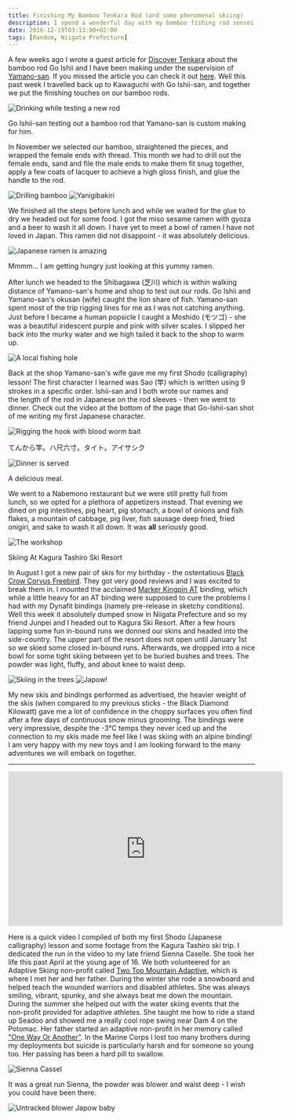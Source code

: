 ```yaml
---
title: Finishing My Bamboo Tenkara Rod (and some phenomenal skiing)
description: I spend a wonderful day with my bamboo fishing rod sensei and then a few days later I head out into the mountains with my new skis...
date: 2016-12-19T03:13:00+02:00
tags: [Random, Niigata Prefecture]
---
```

<div class="text-lg mt-2">
<p class="mb-2">A few weeks ago I wrote a guest article for <a href="https://www.discovertenkara.co.uk" target="_blank" rel="noopener" class="text-red-500 hover:bg-red-500 hover:text-white">Discover Tenkara</a> about the bamboo rod Go Ishii and I have been making under the supervision of <a href="https://saosyosaku.com" target="_blank" rel="noopener" class="text-red-500 hover:bg-red-500 hover:text-white">Yamano-san</a>. If you missed the article you can check it out <a href="https://www.discovertenkara.co.uk/blog/blog-31.html" target="_blank" rel="noopener" class="text-red-500 hover:bg-red-500 hover:text-white">here</a>. Well this past week I travelled back up to Kawaguchi with Go Ishii-san, and together we put the finishing touches on our bamboo rods.</p>

<div class="w-8/12 mx-auto">
<img class="rounded-lg shadow-lg" src="https://fallfish-tenkara-images.s3-us-west-1.amazonaws.com/FfT+-+Bamboo_Skiing/tenkara-sao-kawaguchi-tokyo-yamano+san.jpg" alt="Drinking while testing a new rod" />
<p class="italic text-center">Go Ishii-san testing out a bamboo rod that Yamano-san is custom making for him.</p>
</div>

<p class="mt-2 mb-2">In November we selected our bamboo, straightened the pieces, and wrapped the female ends with thread. This month we had to drill out the female ends, sand and file the male ends to make them fit snug together, apply a few coats of lacquer to achieve a high gloss finish, and glue the handle to the rod.</p>

<img class="w-8/12 rounded-lg shadow-lg mx-auto" src="https://fallfish-tenkara-images.s3-us-west-1.amazonaws.com/FfT+-+Bamboo_Skiing/tenkara-sao-kawaguchi-tokyo-yamano+san-drilling+bamboo.jpg" alt="Drilling bamboo" />

<img class="w-8/12 rounded-lg shadow-lg mx-auto" src="https://fallfish-tenkara-images.s3-us-west-1.amazonaws.com/FfT+-+Bamboo_Skiing/tenkara-sao-kawaguchi-tokyo-yamano+san-Yanigi+ba+kiri.jpg" alt="Yanigibakiri" />

<p class="mt-2 mb-2">We finished all the steps before lunch and while we waited for the glue to dry we headed out for some food. I got the miso sesame ramen with gyoza and a beer to wash it all down. I have yet to meet a bowl of ramen I have not loved in Japan. This ramen did not disappoint - it was absolutely delicious.</p>

<div class="w-8/12 mx-auto">
<img class="rounded-lg shadow-lg" src="https://fallfish-tenkara-images.s3-us-west-1.amazonaws.com/FfT+-+Bamboo_Skiing/tenkara-sao-kawaguchi-tokyo-yamano+san-lunch.jpg" alt="Japanese ramen is amazing" />
<p class="italic text-center">Mmmm... I am getting hungry just looking at this yummy ramen.</p>
</div>

<p class="mt-2 mb-2">After lunch we headed to the Shibagawa (芝川) which is within walking distance of Yamano-san's home and shop to test out our rods. Go Ishii and Yamano-san's okusan (wife) caught the lion share of fish. Yamano-san spent most of the trip rigging lines for me as I was not catching anything. Just before I became a human popsicle I caught a Moshido (モツゴ) - she was a beautiful iridescent purple and pink with silver scales. I slipped her back into the murky water and we high tailed it back to the shop to warm up.</p>

<img class="w-8/12 rounded-lg shadow-lg mx-auto" src="https://fallfish-tenkara-images.s3-us-west-1.amazonaws.com/FfT+-+Bamboo_Skiing/tenkara-sao-kawaguchi-tokyo-yamano+san-refelection.jpg" alt="A local fishing hole" />

<p class="mt-2 mb-2">Back at the shop Yamano-san's wife gave me my first Shodo (calligraphy) lesson! The first character I learned was Sao (竿) which is written using 9 strokes in a specific order. Ishii-san and I both wrote our names and the length of the rod in Japanese on the rod sleeves - then we went to dinner. Check out the video at the bottom of the page that Go-Ishii-san shot of me writing my first Japanese character.</p>

<img class="w-8/12 rounded-lg shadow-lg mx-auto" src="https://fallfish-tenkara-images.s3-us-west-1.amazonaws.com/FfT+-+Bamboo_Skiing/tenkara-sao-kawaguchi-tokyo-yamano+san-rigging.jpg" alt="Rigging the hook with blood worm bait" />

<p class="text-medium text-red-500">てんから竿。ハ尺六寸。タイト。アイサシク</p>

<div class="w-8/12 mx-auto">
<img class="rounded-lg shadow-lg" src="https://fallfish-tenkara-images.s3-us-west-1.amazonaws.com/FfT+-+Bamboo_Skiing/tenkara-sao-kawaguchi-tokyo-yamano+san-dinner.jpg" alt="Dinner is served" />
<p class="italic text-center">A delicious meal.</p>
</div>

<p class="mt-2 mb-2">We went to a Nabemono restaurant but we were still pretty full from lunch, so we opted for a plethora of appetizers instead. That evening we dined on pig intestines, pig heart, pig stomach, a bowl of onions and fish flakes, a mountain of cabbage, pig liver, fish sausage deep fried, fried onigiri, and sake to wash it all down. It was <strong>all</strong> seriously good.</p>

<img class="w-8/12 rounded-lg shadow-lg mx-auto" src="https://fallfish-tenkara-images.s3-us-west-1.amazonaws.com/FfT+-+Bamboo_Skiing/tenkara-sao-kawaguchi-tokyo-yamano+san-drill.jpg" alt="The workshop" />

<p class="text-xl text-red-500 text-bold text-center">Skiing At Kagura Tashiro Ski Resort</p>
<p class="mt-2 mb-2">In August I got a new pair of skis for my birthday - the ostentatious <a href="https://www.backcountry.com/black-crows-corvus-freebird-ski" target="_blank" rel="noopener" class="text-red-500 hover:bg-red-500 hover:text-white">Black Crow Corvus Freebird</a>. They got very good reviews and I was excited to break them in. I mounted the acclaimed <a href="https://www.backcountry.com/marker-kingpin-10-at-binding?s=a" target="_blank" rel="noopener" class="text-red-500 hover:bg-red-500 hover:text-white">Marker Kingpin AT</a> binding, which while a little heavy for an AT binding were supposed to cure the problems I had with my Dynafit bindings (namely pre-release in sketchy conditions). Well this week it absolutely dumped snow in Niigata Prefecture and so my friend Junpei and I headed out to Kagura Ski Resort. After a few hours lapping some fun in-bound runs we donned our skins and headed into the side-country. The upper part of the resort does not open until January 1st so we skied some closed in-bound runs. Afterwards, we dropped into a nice bowl for some tight skiing between yet to be buried bushes and trees. The powder was light, fluffy, and about knee to waist deep.</p>

<img class="w-8/12 rounded-lg shadow-lg mx-auto" src="https://fallfish-tenkara-images.s3-us-west-1.amazonaws.com/FfT+-+Bamboo_Skiing/kagura-tashiro-naeba-ski+resort-niigata-in+the+trees.jpg" alt="Skiing in the trees" />

<img class="w-8/12 rounded-lg shadow-lg mx-auto" src="https://fallfish-tenkara-images.s3-us-west-1.amazonaws.com/FfT+-+Bamboo_Skiing/kagura-tashiro-naeba-ski+resort-niigata-powder.jpg" alt="Japow!" />

<p class="mt-2 mb-2">My new skis and bindings performed as advertised, the heavier weight of the skis (when compared to my previous sticks - the Black Diamond Kilowatt) gave me a lot of confidence in the choppy surfaces you often find after a few days of continuous snow minus grooming. The bindings were very impressive, despite the -3°C temps they never iced up and the connection to my skis made me feel like I was skiing with an alpine binding! I am very happy with my new toys and I am looking forward to the many adventures we will embark on together.</p>

<hr />

<div style="text-align:center"><iframe src="https://www.youtube.com/embed/OH6y9WZHxcI" width="560" height="315" frameborder="0" allowfullscreen="allowfullscreen"></iframe></div>

<p class="mt-2 mb-2">Here is a quick video I compiled of both my first Shodo (Japanese calligraphy) lesson and some footage from the Kagura Tashiro ski trip. I dedicated the run in the video to my late friend Sienna Caselle. She took her life this past April at the young age of 16. We both volunteered for an Adaptive Skiing non-profit called <a href="https://www.facebook.com/onewayoranotherinc/" target="_blank" rel="noopener" class="text-red-500 hover:bg-red-500 hover:text-white">Two Top Mountain Adaptive</a>, which is where I met her and her father. During the winter she rode a snowboard and helped teach the wounded warriors and disabled athletes. She was always smiling, vibrant, spunky, and she always beat me down the mountain. During the summer she helped out with the water skiing events that the non-profit provided for adaptive athletes. She taught me how to ride a stand up Seadoo and showed me a really cool rope swing near Dam 4 on the Potomac. Her father started an adaptive non-profit in her memory called <a href="https://www.facebook.com/onewayoranotherinc/" target="_blank" rel="noopener" class="text-red-500 hover:bg-red-500 hover:text-white">"One Way Or Another"</a>. In the Marine Corps I lost too many brothers during my deployments but suicide is particularly harsh and for someone so young too. Her passing has been a hard pill to swallow.</p>

<img class="w-8/12 rounded-lg shadow-lg mx-auto" src="https://fallfish-tenkara-images.s3-us-west-1.amazonaws.com/FfT+-+Bamboo_Skiing/Sienna+C.jpg" alt="Sienna Cassel" />

It was a great run Sienna, the powder was blower and waist deep - I wish you could have been there.</p>

<img class="w-8/12 rounded-lg shadow-lg mx-auto" src="https://fallfish-tenkara-images.s3-us-west-1.amazonaws.com/FfT+-+Bamboo_Skiing/kagura-tashiro-naeba-ski+resort-niigata-untracked.jpg" alt="Untracked blower Japow baby" />
</div>
